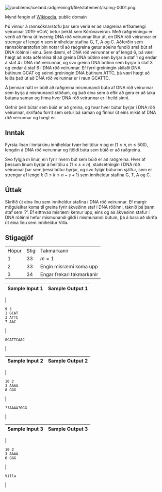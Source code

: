 

![/problems/iceland.radgreining1/file/statement/is/img-0001.png](/problems/iceland.radgreining1/file/statement/is/img-0001.png)

 Mynd fengin af [Wikipedia](https://en.wikipedia.org/wiki/File:2019-nCoV-CDC-23312_without_background.png), public domain
 
Þú vinnur á rannsóknarstofu þar sem verið er að raðgreina
 erfðamengi veirunnar 2019-nCoV, betur þekkt sem Kórónaveiran.
 Með raðgreiningu er verið að finna út hvernig DNA röð veirunnar
 lítur út, en DNA röð veirunnar er strengur af lengd
 $n$ sem inniheldur stafina
 G, T,
 A og C.
 Aðferðin sem rannsóknarstofan þín notar til að raðgreina
 getur aðeins fundið smá bút af DNA röðinni í einu. Sem dæmi, ef
 DNA röð veirunnar er af lengd $6$, þá væri hægt að nota aðferðina
 til að greina DNA bútinn sem byrjar á staf $1$ og endar á staf $4$ í DNA röð veirunnar, og svo greina
 DNA bútinn sem byrjar á staf $3$ og endar á staf $6$ í DNA röð veirunnar. Ef fyrri
 greiningin skilaði DNA bútinum GCAT
 og seinni greiningin DNA bútinum ATTC, þá væri hægt að leiða það út að DNA röð
 veirunnar er í raun GCATTC.


Á þennan hátt er búið að raðgreina mismunandi búta af DNA
 röð veirunnar sem byrja á mismunandi stöðum, og það eina sem á
 eftir að gera er að taka bútana saman og finna hver DNA röð
 veirunnar er í heild sinni.


Gefnir þeir bútar sem búið er að greina, og hvar hver bútur
 byrjar í DNA röð veirunnar, skrifaðu forrit sem setur þá saman
 og finnur út eins mikið af DNA röð veirunnar og hægt er.


Inntak
------


Fyrsta línan í inntakinu inniheldur tvær heiltölur
 $n$ og $m$ ($1
 \leq n, m \leq 500$), lengdin á DNA röð veirunnar og
 fjöldi búta sem búið er að raðgreina.


Svo fylgja $m$ línur,
 ein fyrir hvern bút sem búið er að raðgreina. Hver af þessum
 línum byrjar á heiltölu $s$ ($1
 \leq s \leq n$), staðsetningin í DNA röð veirunnar þar
 sem þessi bútur byrjar, og svo fylgir búturinn sjálfur, sem er
 strengur af lengd $k$
 ($1\leq k \leq n-s+1$) sem
 inniheldur stafina G, T, A og C.


Úttak
-----


Skrifið út eina línu sem inniheldur stafina í DNA röð
 veirunnar. Ef margir möguleikar koma til greina fyrir ákveðinn
 staf í DNA röðinni, táknið þá þann staf sem ‘?’. Ef eitthvað misræmi kemur upp, eins og að
 ákveðinn stafur í DNA röðinni hefur mismunandi gildi í
 mismunandi bútum, þá á bara að skrifa út eina línu sem
 inniheldur Villa.


Stigagjöf
---------




|  |  |  |
| --- | --- | --- |
| Hópur | Stig | Takmarkanir |
| 1 | 33 | $m=1$ |
| 2 | 33 | Engin misræmi koma upp |
| 3 | 34 | Engar frekari takmarkanir |




| Sample Input 1 | Sample Output 1 |
| --- | --- |
| 
```
9 3
1 GCAT
3 ATTC
7 AAC

```
 | 
```
GCATTCAAC

```
 |




| Sample Input 2 | Sample Output 2 |
| --- | --- |
| 
```
10 2
3 AAAA
8 GGG

```
 | 
```
??AAAA?GGG

```
 |




| Sample Input 3 | Sample Output 3 |
| --- | --- |
| 
```
10 2
3 AAAA
6 GGG

```
 | 
```
Villa

```
 |


